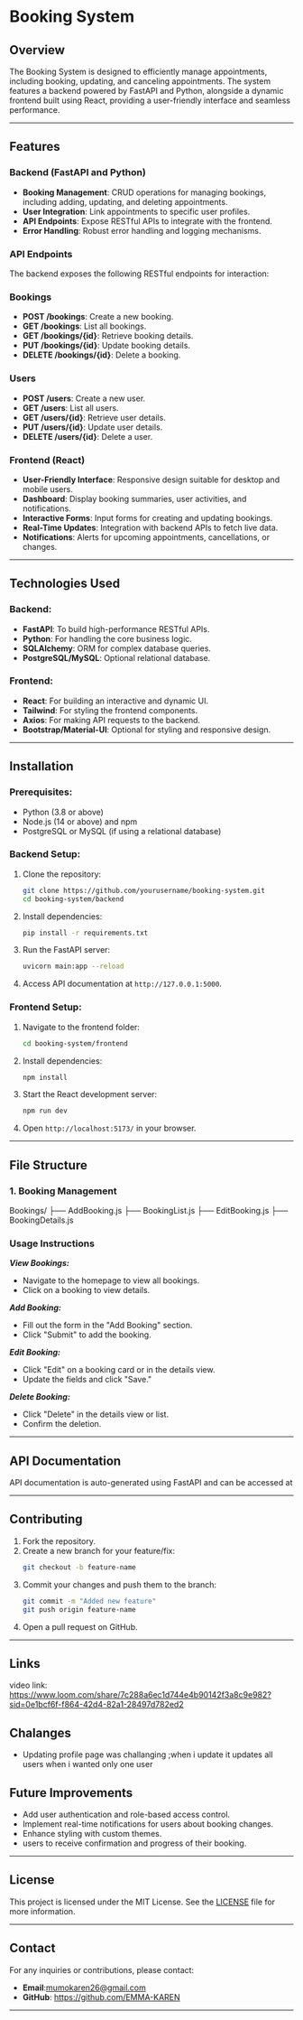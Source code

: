 
# Booking System

## Overview
The Booking System is designed to efficiently manage appointments, including booking, updating, and canceling appointments. The system features a backend powered by FastAPI and Python, alongside a dynamic frontend built using React, providing a user-friendly interface and seamless performance.

---

## Features
### Backend (FastAPI and Python)
- **Booking Management**: CRUD operations for managing bookings, including adding, updating, and deleting appointments.
- **User Integration**: Link appointments to specific user profiles.
- **API Endpoints**: Expose RESTful APIs to integrate with the frontend.
- **Error Handling**: Robust error handling and logging mechanisms.

### API Endpoints

The backend exposes the following RESTful endpoints for interaction:

### Bookings

- **POST /bookings**: Create a new booking.
- **GET /bookings**: List all bookings.
- **GET /bookings/{id}**: Retrieve booking details.
- **PUT /bookings/{id}**: Update booking details.
- **DELETE /bookings/{id}**: Delete a booking.

### Users

- **POST /users**: Create a new user.
- **GET /users**: List all users.
- **GET /users/{id}**: Retrieve user details.
- **PUT /users/{id}**: Update user details.
- **DELETE /users/{id}**: Delete a user.

### Frontend (React)
- **User-Friendly Interface**: Responsive design suitable for desktop and mobile users.
- **Dashboard**: Display booking summaries, user activities, and notifications.
- **Interactive Forms**: Input forms for creating and updating bookings.
- **Real-Time Updates**: Integration with backend APIs to fetch live data.
- **Notifications**: Alerts for upcoming appointments, cancellations, or changes.

---

## Technologies Used
### Backend:
- **FastAPI**: To build high-performance RESTful APIs.
- **Python**: For handling the core business logic.
- **SQLAlchemy**: ORM for complex database queries.
- **PostgreSQL/MySQL**: Optional relational database.

### Frontend:
- **React**: For building an interactive and dynamic UI.
- **Tailwind**: For styling the frontend components.
- **Axios**: For making API requests to the backend.
- **Bootstrap/Material-UI**: Optional for styling and responsive design.

---

## Installation
### Prerequisites:
- Python (3.8 or above)
- Node.js (14 or above) and npm
- PostgreSQL or MySQL (if using a relational database)

### Backend Setup:
1. Clone the repository:
   ```bash
   git clone https://github.com/yourusername/booking-system.git
   cd booking-system/backend
   ```
2. Install dependencies:
   ```bash
   pip install -r requirements.txt
   ```
3. Run the FastAPI server:
   ```bash
   uvicorn main:app --reload
   ```
4. Access API documentation at `http://127.0.0.1:5000`.

### Frontend Setup:
1. Navigate to the frontend folder:
   ```bash
   cd booking-system/frontend
   ```
2. Install dependencies:
   ```bash
   npm install
   ```
3. Start the React development server:
   ```bash
   npm run dev
   ```
4. Open `http://localhost:5173/` in your browser.

---

## File Structure
### 1. Booking Management
Bookings/
├── AddBooking.js
├── BookingList.js
├── EditBooking.js
├── BookingDetails.js

### Usage Instructions

***View Bookings:***
- Navigate to the homepage to view all bookings.
- Click on a booking to view details.

***Add Booking:***
- Fill out the form in the "Add Booking" section.
- Click "Submit" to add the booking.

***Edit Booking:***
- Click "Edit" on a booking card or in the details view.
- Update the fields and click "Save."

***Delete Booking:***
- Click "Delete" in the details view or list.
- Confirm the deletion.

---


## API Documentation
API documentation is auto-generated using FastAPI and can be accessed at [](http://127.0.0.1:5000)

---

## Contributing
1. Fork the repository.
2. Create a new branch for your feature/fix:
   ```bash
   git checkout -b feature-name
   ```
3. Commit your changes and push them to the branch:
   ```bash
   git commit -m "Added new feature"
   git push origin feature-name
   ```
4. Open a pull request on GitHub.

---

## Links
video link:  https://www.loom.com/share/7c288a6ec1d744e4b90142f3a8c9e982?sid=0e1bcf6f-f864-42d4-82a1-28497d782ed2


## Chalanges 
-  Updating profile page was challanging ;when i update it updates all users when i wanted only one user 

## Future Improvements
- Add user authentication and role-based access control.
- Implement real-time notifications for users about booking changes.
- Enhance styling with custom themes.
- users to receive confirmation and progress of their booking.
---

## License
This project is licensed under the MIT License. See the [LICENSE](LICENSE) file for more information.

---

## Contact
For any inquiries or contributions, please contact:
- **Email**:mumokaren26@gmail.com
- **GitHub**: https://github.com/EMMA-KAREN

---